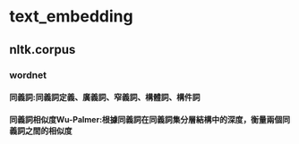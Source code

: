 # text_embedding
## nltk.corpus
### wordnet
#### 同義詞:同義詞定義、廣義詞、窄義詞、構體詞、構件詞
#### 同義詞相似度Wu-Palmer:根據同義詞在同義詞集分層結構中的深度，衡量兩個同義詞之間的相似度

